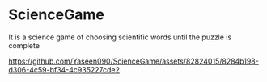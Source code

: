 # ScienceGame
It is a science game of choosing scientific words until the puzzle is complete
 


https://github.com/Yaseen090/ScienceGame/assets/82824015/8284b198-d306-4c59-bf34-4c935227cde2

